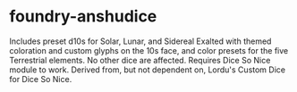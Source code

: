 # foundry-anshudice

Includes preset d10s for Solar, Lunar, and Sidereal Exalted with themed coloration and custom glyphs on the 10s face, and color presets for the five Terrestrial elements. No other dice are affected.
Requires Dice So Nice module to work. Derived from, but not dependent on, Lordu's Custom Dice for Dice So Nice.

